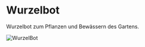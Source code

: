 # Wurzelbot

Wurzelbot zum Pflanzen und Bewässern des Gartens.

![WurzelBot](https://user-images.githubusercontent.com/20355730/201538575-eab519de-c8e7-4c4e-aa76-4d7504e06d6c.png)
